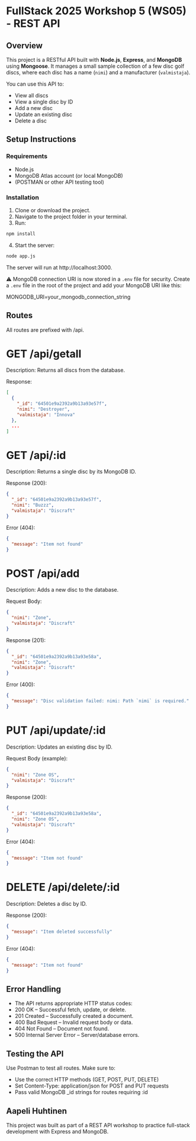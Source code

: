 # FullStack 2025 Workshop 5 (WS05) - REST API

## Overview

This project is a RESTful API built with **Node.js**, **Express**, and **MongoDB** using **Mongoose**. It manages a small sample collection of a few disc golf discs, where each disc has a name (`nimi`) and a manufacturer (`valmistaja`).

You can use this API to:
- View all discs
- View a single disc by ID
- Add a new disc
- Update an existing disc
- Delete a disc

## Setup Instructions

### Requirements
- Node.js
- MongoDB Atlas account (or local MongoDB)
- (POSTMAN or other API testing tool)

### Installation

1. Clone or download the project.
2. Navigate to the project folder in your terminal.
3. Run:

```bash
npm install
```
4. Start the server:
```bash
node app.js
```
The server will run at http://localhost:3000.

⚠️ MongoDB connection URI is now stored in a `.env` file for security. 
Create a `.env` file in the root of the project and add your MongoDB URI like this:

MONGODB_URI=your_mongodb_connection_string

##  Routes
All routes are prefixed with /api.

# GET /api/getall
Description: Returns all discs from the database.

Response:
```json
[
  {
    "_id": "64501e9a2392a9b13a93e57f",
    "nimi": "Destroyer",
    "valmistaja": "Innova"
  },
  ...
]
```
# GET /api/:id
Description: Returns a single disc by its MongoDB ID.

Response (200):
```json
{
  "_id": "64501e9a2392a9b13a93e57f",
  "nimi": "Buzzz",
  "valmistaja": "Discraft"
}
```
Error (404):
```json
{
  "message": "Item not found"
}

```
# POST /api/add
Description: Adds a new disc to the database.

Request Body:
```json
{
  "nimi": "Zone",
  "valmistaja": "Discraft"
}
```
Response (201):
```json
{
  "_id": "64501e9a2392a9b13a93e58a",
  "nimi": "Zone",
  "valmistaja": "Discraft"
}
```
Error (400):
```json
{
  "message": "Disc validation failed: nimi: Path `nimi` is required."
}
```

# PUT /api/update/:id
Description: Updates an existing disc by ID.

Request Body (example):
```json
{
  "nimi": "Zone OS",
  "valmistaja": "Discraft"
}
```
Response (200):

```json
{
  "_id": "64501e9a2392a9b13a93e58a",
  "nimi": "Zone OS",
  "valmistaja": "Discraft"
}
```
Error (404):
```json
{
  "message": "Item not found"
}
```
# DELETE /api/delete/:id
Description: Deletes a disc by ID.

Response (200):
```json
{
  "message": "Item deleted successfully"
}
```
Error (404):
```json
{
  "message": "Item not found"
}
```

## Error Handling
* The API returns appropriate HTTP status codes:
* 200 OK – Successful fetch, update, or delete.
* 201 Created – Successfully created a document.
* 400 Bad Request – Invalid request body or data.
* 404 Not Found – Document not found.
* 500 Internal Server Error – Server/database errors.

## Testing the API
Use Postman to test all routes. Make sure to:
* Use the correct HTTP methods (GET, POST, PUT, DELETE)
* Set Content-Type: application/json for POST and PUT requests
* Pass valid MongoDB _id strings for routes requiring :id

## Aapeli Huhtinen
This project was built as part of a REST API workshop to practice full-stack development with Express and MongoDB.